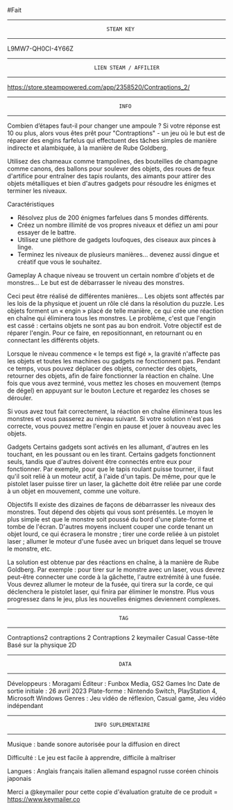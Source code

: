 
#Fait

********************************************************************************
									STEAM KEY
********************************************************************************

L9MW7-QH0CI-4Y66Z




********************************************************************************
								LIEN STEAM / AFFILIER
********************************************************************************

https://store.steampowered.com/app/2358520/Contraptions_2/




********************************************************************************
										INFO
********************************************************************************

Combien d’étapes faut-il pour changer une ampoule ? Si votre réponse est 10 ou
plus, alors vous êtes prêt pour "Contraptions" - un jeu où le but est de
réparer des engins farfelus qui effectuent des tâches simples de manière
indirecte et alambiquée, à la manière de Rube Goldberg.

Utilisez des chameaux comme trampolines, des bouteilles de champagne comme
canons, des ballons pour soulever des objets, des roues de feux d'artifice pour
entraîner des tapis roulants, des aimants pour attirer des objets métalliques
et bien d'autres gadgets pour résoudre les énigmes et terminer les niveaux.


Caractéristiques
+ Résolvez plus de 200 énigmes farfelues dans 5 mondes différents.
+ Créez un nombre illimité de vos propres niveaux et défiez un ami pour essayer
  de le battre.
+ Utilisez une pléthore de gadgets loufoques, des ciseaux aux pinces à linge.
+ Terminez les niveaux de plusieurs manières... devenez aussi dingue et créatif
  que vous le souhaitez.


Gameplay
A chaque niveau se trouvent un certain nombre d'objets et de monstres... Le
but est de débarrasser le niveau des monstres.

Ceci peut être réalisé de différentes manières... Les objets sont affectés par
les lois de la physique et jouent un rôle clé 
dans la résolution du puzzle. Les objets forment un « engin » placé de telle
manière, ce qui crée une réaction en chaîne qui 
éliminera tous les monstres. Le problème, c'est que l'engin est cassé :
certains objets ne sont pas au bon endroit. Votre 
objectif est de réparer l'engin. Pour ce faire, en repositionnant, en
retournant ou en connectant les différents objets.

Lorsque le niveau commence « le temps est figé », la gravité n'affecte pas les
objets et toutes les machines ou gadgets ne fonctionnent pas. Pendant ce temps,
vous pouvez déplacer des objets, connecter des objets, retourner des objets,
afin de faire fonctionner la réaction en chaîne. Une fois que vous avez
terminé, vous mettez les choses en mouvement (temps de dégel) en appuyant sur
le bouton Lecture et regardez les choses se dérouler.

Si vous avez tout fait correctement, la réaction en chaîne éliminera tous les
monstres et vous passerez au niveau suivant.
Si votre solution n'est pas correcte, vous pouvez mettre l'engin en pause et
jouer à nouveau avec les objets.


Gadgets
Certains gadgets sont activés en les allumant, d'autres en les touchant, en
les poussant ou en les tirant. Certains gadgets fonctionnent seuls, tandis que
d'autres doivent être connectés entre eux pour fonctionner. Par exemple, pour
que le tapis roulant puisse tourner, il faut qu'il soit relié à un moteur
actif, à l'aide d'un tapis. De même, pour que le pistolet laser puisse tirer 
un laser, la gâchette doit être reliée par une corde à un objet en mouvement,
comme une voiture.


Objectifs
Il existe des dizaines de façons de débarrasser les niveaux des monstres.
Tout dépend des objets qui vous sont présentés. Le moyen le plus simple est que
le monstre soit poussé du bord d'une plate-forme et tombe de l'écran.
D'autres moyens incluent couper une corde tenant un objet lourd, ce qui
écrasera le monstre ; tirer une corde reliée à un pistolet laser ; allumer le
moteur d'une fusée avec un briquet dans lequel se trouve le monstre, etc.

La solution est obtenue par des réactions en chaîne, à la manière de Rube
Goldberg.
Par exemple : pour tirer sur le monstre avec un laser, vous devrez peut-être
connecter une corde à la gâchette, l'autre extrémité à une fusée.
Vous devrez allumer le moteur de la fusée, qui tirera sur la corde, ce qui
déclenchera le pistolet laser, qui finira par éliminer le monstre.
Plus vous progressez dans le jeu, plus les nouvelles énigmes deviennent
complexes.




********************************************************************************
										TAG
********************************************************************************

Contraptions2
contraptions 2
Contraptions 2
keymailer
Casual
Casse-tête
Basé sur la physique
2D




********************************************************************************
										DATA
********************************************************************************

Développeurs : Moragami
Éditeur : Funbox Media, GS2 Games Inc
Date de sortie initiale : 26 avril 2023
Plate-forme : Nintendo Switch, PlayStation 4, Microsoft Windows
Genres : Jeu vidéo de réflexion, Casual game, Jeu vidéo indépendant




********************************************************************************
								INFO SUPLEMENTAIRE
********************************************************************************

Musique : bande sonore autorisée pour la diffusion en direct

Difficulté : Le jeu est facile à apprendre, difficile à maîtriser

Langues : 	Anglais
			français
			italien
			allemand
			espagnol
			russe
			coréen
			chinois
			japonais


Merci a @keymailer pour cette copie d'évaluation gratuite de ce produit = https://www.keymailer.co